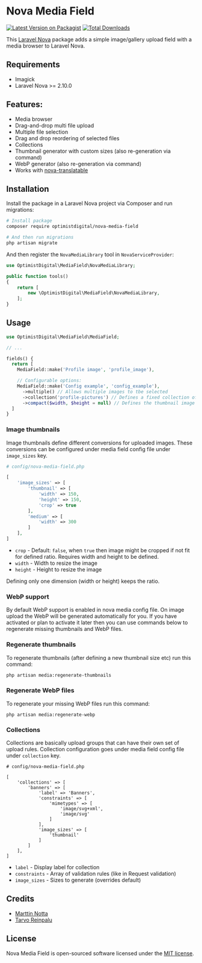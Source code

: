 # Nova Media Field

[![Latest Version on Packagist](https://img.shields.io/packagist/v/optimistdigital/nova-media-field.svg?style=flat-square)](https://packagist.org/packages/optimistdigital/nova-media-field)
[![Total Downloads](https://img.shields.io/packagist/dt/optimistdigital/nova-media-field.svg?style=flat-square)](https://packagist.org/packages/optimistdigital/nova-media-field)

This [Laravel Nova](https://nova.laravel.com) package adds a simple image/gallery upload field with a media browser to Laravel Nova.

## Requirements

- Imagick
- Laravel Nova >= 2.10.0

## Features:

- Media browser
- Drag-and-drop multi file upload
- Multiple file selection
- Drag and drop reordering of selected files
- Collections
- Thumbnail generator with custom sizes (also re-generation via command)
- WebP generator (also re-generation via command)
- Works with [nova-translatable](https://github.com/optimistdigital/nova-translatable)

## Installation

Install the package in a Laravel Nova project via Composer and run migrations:

```bash
# Install package
composer require optimistdigital/nova-media-field

# And then run migrations
php artisan migrate
```

And then register the `NovaMediaLibrary` tool in `NovaServiceProvider`:

```php
use OptimistDigital\MediaField\NovaMediaLibrary;

public function tools()
{
    return [
        new \OptimistDigital\MediaField\NovaMediaLibrary,
    ];
}
```

## Usage

```php
use OptimistDigital\MediaField\MediaField;

// ...

fields() {
  return [
    MediaField::make('Profile image', 'profile_image'),

    // Configurable options:
    MediaField::make('Config example', 'config_example'),
      ->multiple() // Allows multiple images to tbe selected
      ->collection('profile-pictures') // Defines a fixed collection of images instead of a global scope
      ->compact($width, $height = null) // Defines the thumbnail image size shown in Nova (to actually change thumbnail image size, use config)
  ]
}
```

### Image thumbnails

Image thumbnails define different conversions for uploaded images. These conversions can be configured
under media field config file under `image_sizes` key.

```php
# config/nova-media-field.php

[
    'image_sizes' => [
        'thumbnail' => [
            'width' => 150,
            'height' => 150,
            'crop' => true
        ],
        'medium' => [
            'width' => 300
        ]
    ],
]
```

- `crop` - Default: `false`, when `true` then image might be cropped if not fit for defined ratio. Requires width and height to be defined.
- `width` - Width to resize the image
- `height` - Height to resize the image

Defining only one dimension (width or height) keeps the ratio.

### WebP support

By default WebP support is enabled in nova media config file. On image upload
the WebP will be generated automatically for you. If you have activated
or plan to activate it later then you can use commands below to regenerate
missing thumbnails and WebP files.

### Regenerate thumbnails

To regenerate thumbnails (after defining a new thumbnail size etc) run this command:

```bash
php artisan media:regenerate-thumbnails
```

### Regenerate WebP files

To regenerate your missing WebP files run this command:

```bsah
php artisan media:regenerate-webp
```

### Collections

Collections are basically upload groups that can have their own set of upload rules.
Collection configuration goes under media field config file under `collection` key.

```
# config/nova-media-field.php

[
    'collections' => [
        'banners' => [
            'label' => 'Banners',
            'constraints' => [
                'mimetypes' => [
                    'image/svg+xml',
                    'image/svg'
                ]
            ],
            'image_sizes' => [
                'thumbnail'
            ]
        ]
    ],
]

```

- `label` - Display label for collection
- `constraints` - Array of validation rules (like in Request validation)
- `image_sizes` - Sizes to generate (overrides default)

## Credits

- [Marttin Notta](https://github.com/marttinnotta)
- [Tarvo Reinpalu](https://github.com/Tarpsvo)

## License

Nova Media Field is open-sourced software licensed under the [MIT license](LICENSE.md).
